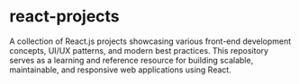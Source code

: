 # react-projects
A collection of React.js projects showcasing various front-end development concepts, UI/UX patterns, and modern best practices. This repository serves as a learning and reference resource for building scalable, maintainable, and responsive web applications using React.
